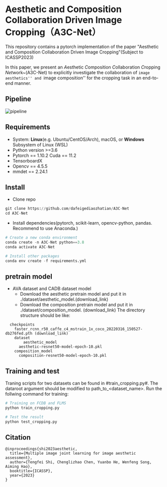 # Aesthetic and Composition Collaboration Driven Image Cropping（A3C-Net）

This repository contains a pytorch implementation of the paper "Aesthetic and Composition Collaboration Driven Image Cropping"(Subject to ICASSP2023)

In this paper, we present an *A*esthetic *C*omposition *C*ollaboration *C*ropping *Net*work~(A3C-Net) to explicitly investigate the collaboration of ``image aesthetics'' and ``image composition'' for the cropping task in an end-to-end manner.

## Pipeline
![pipeline](https://img-blog.csdnimg.cn/0005050d73b4459284644d4d7c232379.png?x-oss-process=image/watermark,type_d3F5LXplbmhlaQ,shadow_50,text_Q1NETiBAaGVsbG93b3JsZF9GbHk=,size_20,color_FFFFFF,t_70,g_se,x_16#pic_center)


## Requirements
- System: **Linux**(e.g. Ubuntu/CentOS/Arch), macOS, or **Windows** Subsystem of Linux (WSL)
- Python version >=3.6
- Pytorch == 1.10.2 Cuda == 11.2 
- TensorboardX
- Opencv == 4.5.5
- mmdet == 2.24.1

## Install
- Clone repo
```python
git clone https://github.com/dafeigediaozhatian/A3C-Net
cd A3C-Net
```

- Install dependencies(pytorch, scikit-learn, opencv-python, pandas. Recommend to use Anaconda.)
```python
# Create a new conda environment
conda create -n A3C-Net python==3.8
conda activate A3C-Net

# Install other packages
conda env create -f requirements.yml
```


## pretrain model
- AVA dataset and CADB dataset model
  - Download the aesthetic pretrain model and put it in ./dataset/aesthetic_model.(download_link) 
  - Download the composition pretrain model and put it in ./dataset/composition_model. (download_link)
  The directory structure should be like:
```
  checkpoints
    faster_rcnn_r50_caffe_c4_mstrain_1x_coco_20220316_150527-db276fed.pth (download_link)
	dataset
		aesthetic_model
      aesthetic-resnet50-model-epoch-10.pkl
    composition_model
      composition-resnet50-model-epoch-10.pkl
```

## Training and test
Traning scripts for two datasets can be found in #train_cropping.py#. The dataroot argument should be modified to path_to_<dataset_name>. Run the follwing command for training:
```python
# Training on FCDB and FLMS
python train_cropping.py

# Test the result
python test_cropping.py
```



## Citation
```
@inproceedings{shi2023aesthetic,
  title={Multiple image joint learning for image aesthetic assessment},
  author={Tengfei Shi, Chenglizhao Chen, Yuanbo He, Wenfeng Song, Aiming Hao},
  booktitle={ICASSP},
  year={2023}
}
```
